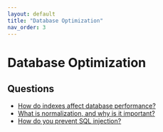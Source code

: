 ```yaml
---
layout: default
title: "Database Optimization"
nav_order: 3
---
```


# Database Optimization

## Questions
- [How do indexes affect database performance?](../posts/index-performance.md)
- [What is normalization, and why is it important?](../posts/normalization.md)
- [How do you prevent SQL injection?](../posts/sql-injection.md)
